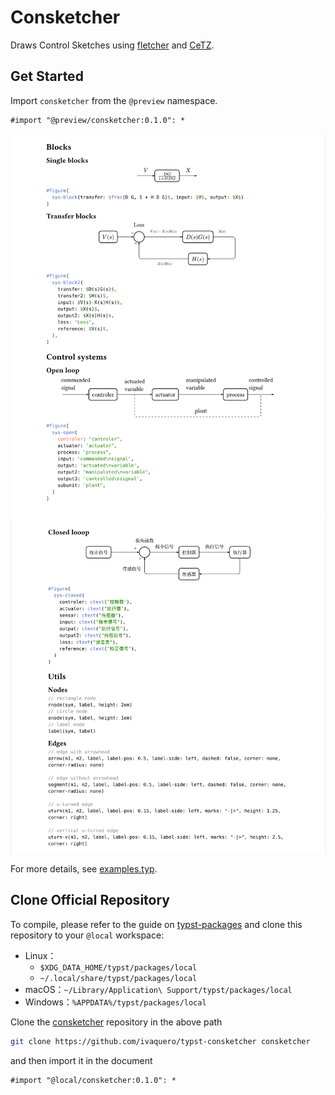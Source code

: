 # Consketcher

Draws Control Sketches using [fletcher](https://github.com/Jollywatt/typst-fletcher) and [CeTZ](https://github.com/cetz-package/cetz).

## Get Started

Import `consketcher` from the `@preview` namespace.

```typst
#import "@preview/consketcher:0.1.0": *
```

![example](https://raw.githubusercontent.com/ivaquero/typst-consketcher/refs/heads/main/0.1.0/example.png)
![example2](https://raw.githubusercontent.com/ivaquero/typst-consketcher/refs/heads/main/0.1.0/example2.png)

For more details, see [examples.typ](https://github.com/ivaquero/typst-consketcher/blob/main/0.1.0/examples/example.typ).

## Clone Official Repository

To compile, please refer to the guide on [typst-packages](https://github.com/typst/packages) and clone this repository to your `@local` workspace:

- Linux：
  - `$XDG_DATA_HOME/typst/packages/local`
  - `~/.local/share/typst/packages/local`
- macOS：`~/Library/Application\ Support/typst/packages/local`
- Windows：`%APPDATA%/typst/packages/local`

Clone the [consketcher](https://github.com/ivaquero/typst-consketcher) repository in the above path

```bash
git clone https://github.com/ivaquero/typst-consketcher consketcher
```

and then import it in the document

```typst
#import "@local/consketcher:0.1.0": *
```
